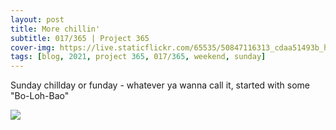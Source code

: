 ```yaml
---
layout: post
title: More chillin'
subtitle: 017/365 | Project 365
cover-img: https://live.staticflickr.com/65535/50847116313_cdaa51493b_h.jpg
tags: [blog, 2021, project 365, 017/365, weekend, sunday]
---
```

Sunday chillday or funday - whatever ya wanna call it, started with some "Bo-Loh-Bao"
<p class="post-img-wrap">
  <img src="https://live.staticflickr.com/65535/50846003517_0b9149a026_b.jpg">
</p>
